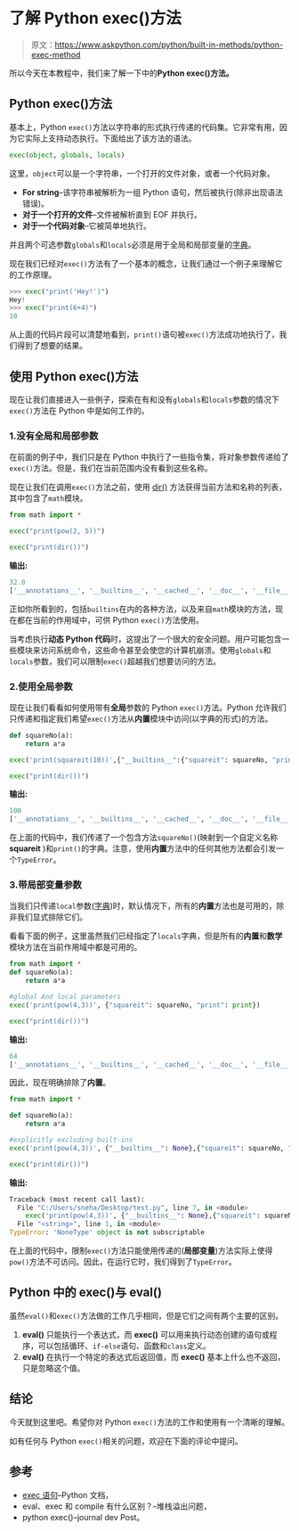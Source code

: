 # 了解 Python exec()方法

> 原文：<https://www.askpython.com/python/built-in-methods/python-exec-method>

所以今天在本教程中，我们来了解一下中的**Python exec()方法。**

## Python exec()方法

基本上，Python `exec()`方法以字符串的形式执行传递的代码集。它非常有用，因为它实际上支持动态执行。下面给出了该方法的语法。

```py
exec(object, globals, locals)

```

这里，`object`可以是一个字符串，一个打开的文件对象，或者一个代码对象。

*   **For string**–该字符串被解析为一组 Python 语句，然后被执行(除非出现语法错误)。
*   **对于一个打开的文件**–文件被解析直到 EOF 并执行。
*   **对于一个代码对象**–它被简单地执行。

并且两个可选参数`globals`和`locals`必须是用于全局和局部变量的[字典](https://www.askpython.com/python/dictionary/python-dictionary-dict-tutorial)。

现在我们已经对`exec()`方法有了一个基本的概念，让我们通过一个例子来理解它的工作原理。

```py
>>> exec("print('Hey!')")
Hey!
>>> exec("print(6+4)")
10

```

从上面的代码片段可以清楚地看到，`print()`语句被`exec()`方法成功地执行了，我们得到了想要的结果。

## 使用 Python exec()方法

现在让我们直接进入一些例子，探索在有和没有`globals`和`locals`参数的情况下`exec()`方法在 Python 中是如何工作的。

### 1.没有全局和局部参数

在前面的例子中，我们只是在 Python 中执行了一些指令集，将对象参数传递给了`exec()`方法。但是，我们在当前范围内没有看到这些名称。

现在让我们在调用`exec()`方法之前，使用 [dir()](https://docs.python.org/3/library/functions.html#dir) 方法获得当前方法和名称的列表，其中包含了`math`模块。

```py
from math import *

exec("print(pow(2, 5))")

exec("print(dir())")

```

**输出:**

```py
32.0
['__annotations__', '__builtins__', '__cached__', '__doc__', '__file__', '__loader__', '__name__', '__package__', '__spec__', 'acos', 'acosh', 'asin', 'asinh', 'atan', 'atan2', 'atanh', 'ceil', 'copysign', 'cos', 'cosh', 'degrees', 'e', 'erf', 'erfc', 'exp', 'expm1', 'fabs', 'factorial', 'floor', 'fmod', 'frexp', 'fsum', 'gamma', 'gcd', 'hypot', 'inf', 'isclose', 'isfinite', 'isinf', 'isnan', 'ldexp', 'lgamma', 'log', 'log10', 'log1p', 'log2', 'modf', 'nan', 'pi', 'pow', 'radians', 'remainder', 'sin', 'sinh', 'sqrt', 'tan', 'tanh', 'tau', 'trunc']

```

正如你所看到的，包括`builtins`在内的各种方法，以及来自`math`模块的方法，现在都在当前的作用域中，可供 Python `exec()`方法使用。

当考虑执行**动态 Python 代码**时，这提出了一个很大的安全问题。用户可能包含一些模块来访问系统命令，这些命令甚至会使您的计算机崩溃。使用`globals`和`locals`参数，我们可以限制`exec()`超越我们想要访问的方法。

### 2.使用全局参数

现在让我们看看如何使用带有**全局**参数的 Python `exec()`方法。Python 允许我们只传递和指定我们希望`exec()`方法从**内置**模块中访问(以字典的形式)的方法。

```py
def squareNo(a):
    return a*a

exec('print(squareit(10))',{"__builtins__":{"squareit": squareNo, "print": print}})

exec("print(dir())")

```

**输出:**

```py
100
['__annotations__', '__builtins__', '__cached__', '__doc__', '__file__', '__loader__', '__name__', '__package__', '__spec__', 'squareNo']

```

在上面的代码中，我们传递了一个包含方法`squareNo()`(映射到一个自定义名称 **squareit** )和`print()`的字典。注意，使用**内置**方法中的任何其他方法都会引发一个`TypeError`。

### 3.带局部变量参数

当我们只传递`local`参数([字典](https://www.askpython.com/python/dictionary/python-dictionary-dict-tutorial))时，默认情况下，所有的**内置**方法也是可用的，除非我们显式排除它们。

看看下面的例子，这里虽然我们已经指定了`locals`字典，但是所有的**内置**和**数学**模块方法在当前作用域中都是可用的。

```py
from math import *
def squareNo(a):
    return a*a

#global And local parameters
exec('print(pow(4,3))', {"squareit": squareNo, "print": print})

exec("print(dir())")

```

**输出:**

```py
64
['__annotations__', '__builtins__', '__cached__', '__doc__', '__file__', '__loader__', '__name__', '__package__', '__spec__', 'acos', 'acosh', 'asin', 'asinh', 'atan', 'atan2', 'atanh', 'ceil', 'copysign', 'cos', 'cosh', 'degrees', 'e', 'erf', 'erfc', 'exp', 'expm1', 'fabs', 'factorial', 'floor', 'fmod', 'frexp', 'fsum', 'gamma', 'gcd', 'hypot', 'inf', 'isclose', 'isfinite', 'isinf', 'isnan', 'ldexp', 'lgamma', 'log', 'log10', 'log1p', 'log2', 'modf', 'nan', 'pi', 'pow', 'radians', 'remainder', 'sin', 'sinh', 'sqrt', 'squareNo', 'tan', 'tanh', 'tau', 'trunc']

```

因此，现在明确排除了**内置**。

```py
from math import *

def squareNo(a):
    return a*a

#explicitly excluding built-ins
exec('print(pow(4,3))', {"__builtins__": None},{"squareit": squareNo, "print": print})

exec("print(dir())")

```

**输出:**

```py
Traceback (most recent call last):
  File "C:/Users/sneha/Desktop/test.py", line 7, in <module>
    exec('print(pow(4,3))', {"__builtins__": None},{"squareit": squareNo, "print": print})
  File "<string>", line 1, in <module>
TypeError: 'NoneType' object is not subscriptable

```

在上面的代码中，限制`exec()`方法只能使用传递的(**局部变量**)方法实际上使得`pow()`方法不可访问。因此，在运行它时，我们得到了`TypeError`。

## Python 中的 exec()与 eval()

虽然`eval()`和`exec()`方法做的工作几乎相同，但是它们之间有两个主要的区别。

1.  **eval()** 只能执行一个表达式，而 **exec()** 可以用来执行动态创建的语句或程序，可以包括循环、`if-else`语句、函数和`class`定义。
2.  **eval()** 在执行一个特定的表达式后返回值，而 **exec()** 基本上什么也不返回，只是忽略这个值。

## 结论

今天就到这里吧。希望你对 Python `exec()`方法的工作和使用有一个清晰的理解。

如有任何与 Python `exec()`相关的问题，欢迎在下面的评论中提问。

## 参考

*   [exec 语句](https://docs.python.org/2.0/ref/exec.html)–Python 文档，
*   eval、exec 和 compile 有什么区别？–堆栈溢出问题，
*   python exec()–journal dev Post。
